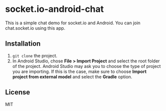 # socket.io-android-chat

This is a simple chat demo for socket.io and Android. You can join chat.socket.io using this app.

## Installation

1. `git clone` the project.
2. In Android Studio, chose **File > Import Project** and select the root folder of the project.
   Android Studio may ask you to choose the type of project you are importing. If this is the case, make sure to choose **Import project from external model** and select the **Gradle** option.

## License

MIT

